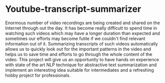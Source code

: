 # Youtube-transcript-summarizer
Enormous number of video recordings are being created and shared on the Internet through out the day. It has become really difficult to spend time in watching such videos which may have a longer duration than expected and sometimes our efforts may become futile if we couldn't find relevant information out of it. Summarizing transcripts of such videos automatically allows us to quickly look out for the important patterns in the video and helps us to save time and efforts to go through the whole content of the video.   This project will give us an opportunity to have hands on experience with state of the art NLP technique for abstractive text summarization and implement an interesting idea suitable for intermediates and a refreshing hobby project for professionals.
